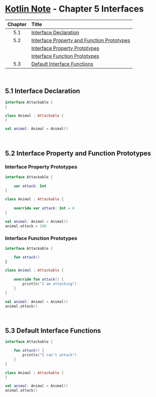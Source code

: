 # [Kotlin Note](../../README.md) - Chapter 5 Interfaces
| Chapter | Title |
| :-: | :- |
| 5.1 | [Interface Declaration](#51-interface-declaration) |
| 5.2 | [Interface Property and Function Prototypes](#52-interface-property-and-function-prototypes) |
|  | [Interface Property Prototypes](#interface-property-prototypes) |
|  | [Interface Function Prototypes](#interface-function-prototypes) |
| 5.3 | [Default Interface Functions](#53-default-interface-functions) |

<br />

## 5.1 Interface Declaration
```kotlin
interface Attackable {
}

class Animal : Attackable {
}
```
```kotlin
val animal: Animal = Animal()
```

<br />

## 5.2 Interface Property and Function Prototypes
### Interface Property Prototypes
```kotlin
interface Attackable {
    
    var attack: Int
}

class Animal : Attackable {
    
    override var attack: Int = 0
}
```
```kotlin
val animal: Animal = Animal()
animal.attack = 100
```

### Interface Function Prototypes
```kotlin
interface Attackable {

    fun attack()
}

class Animal : Attackable {
    
    override fun attack() {
        println("I am attacking")
    }
}
```
```kotlin
val animal: Animal = Animal()
animal.attack()
```

<br />

## 5.3 Default Interface Functions
```kotlin
interface Attackable {

    fun attack() {
        println("I can't attack")
    }
}

class Animal : Attackable {
}
```
```kotlin
val animal: Animal = Animal()
animal.attack()
```

<br />
